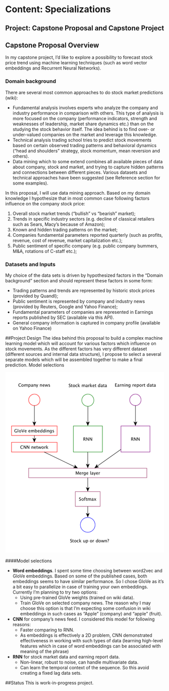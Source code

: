 # Content: Specializations
## Project: Capstone Proposal and Capstone Project

## Capstone Proposal Overview
In my capstone project, I’d like to explore a possibility to forecast stock price trend
using machine learning techniques (such as word vector embeddings and Recurrent
Neural Networks).

### Domain background
There are several most common approaches to do stock market predictions (wiki):
- Fundamental analysis involves experts who analyze the company and industry
performance in comparison with others. This type of analysis is more focused on
the company (performance indicators, strength and weaknesses of leadership,
market share dynamics etc.) than on the studying the stock behavior itself. The
idea behind is to find over- or under-valued companies on the market and leverage
this knowledge.
- Technical analysis trading school tries to predict stock movements based on
certain observed trading patterns and behavioral dynamics (“head and shoulders”
strategy, stock momentum, mean reversion and others).
- Data mining which to some extend combines all available pieces of data about
company, stock and market, and trying to capture hidden patterns and connections
between different pieces. Various datasets and technical approaches have been
suggested (see Reference section for some examples).

In this proposal, I will use data mining approach. Based on my domain knowledge I
hypothesize that in most common case following factors influence on the company stock
price:
1. Overall stock market trends (“bullish” vs “bearish” market);
2. Trends in specific industry sectors (e.g. decline of classical retailers such as Sears,
Macy’s because of Amazon);
3. Known and hidden trading patterns on the market;
4. Companies fundamental parameters reported quarterly (such as profits, revenue,
cost of revenue, market capitalization etc.);
5. Public sentiment of specific company (e.g. public company bummers, M&A,
rotations of C-staff etc.);

### Datasets and Inputs
My choice of the data sets is driven by hypothesized factors in the “Domain
background” section and should represent these factors in some form:
- Trading patterns and trends are represented by historic stock prices (provided by
Quandl);
- Public sentiment is represented by company and industry news (provided by
Reuters, Google and Yahoo Finance);
- Fundamental parameters of companies are represented in Earnings reports
published by SEC (available via this API).
- General company information is captured in company profile (available on Yahoo
Finance)

##Project Design
The idea behind this proposal to build a complex machine
learning model which will account for various factors which influence on stock
movements. As the different factors has very different dataset (different sources and
internal data structure), I propose to select a several separate models which will be
assembled together to make a final prediction.
Model selections

![GitHub Logo](initial_analysis/diagram.png)


####Model selections
* **Word embeddings**. I spent some time choosing between word2vec and GloVe
embeddings. Based on some of the published cases, both embeddings seems to
have similar performance. So I chose GloVe as it’s a bit easy to parallelize in
case of training your own embeddings. Currently I’m planning to try two options:
  * Using pre-trained GloVe weights (trained on wiki data).
  * Train GloVe on selected company news. The reason why I may choose
this option is that I’m expecting some confusion in wiki embeddings in
such cases as “Apple” (company) and “apple” (fruit).
* **CNN** for company’s news feed. I considered this model for following reasons:
  * Faster comparing to RNN.
  * As embeddings is effectively a 2D problem, CNN demonstrated
effectiveness in working with such types of data (learning high-level
features which in case of word embeddings can be associated with
meaning of the phrase)
* **RNN** for stock market data and earning report data.
  * Non-linear, robust to noise, can handle multivariate data.
  * Can learn the temporal context of the sequence. So this avoid creating a
fixed lag data sets.

##Status
This is work-in-progress project.

 